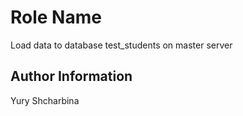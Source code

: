 Role Name
=========

Load data to database test_students on master server

Author Information
------------------

Yury Shcharbina
